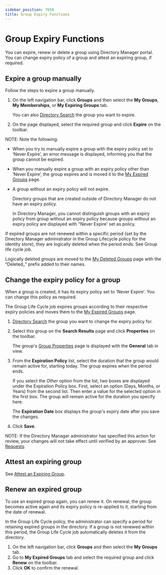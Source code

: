 ```yaml
---
sidebar_position: 7658
title: Group Expiry Functions
---
```


# Group Expiry Functions

You can expire, renew or delete a group using Directory Manager portal. You can change expiry policy of a group and attest an expiring group, if required.

## Expire a group manually

Follow the steps to expire a group manually.

1. On the left navigation bar, click **Groups** and then select the **My Groups**, **My Memberships**, or **My Expiring Groups** tab.

   You can also [Directory Search](../../Search/Search "Directory Search") the group you want to expire.
2. On the page displayed, select the required group and click **Expire** on the toolbar.

NOTE: Note the following:

* When you try to manually expire a group with the expiry policy set to ‘Never Expire’, an error message is displayed, informing you that the group cannot be expired.
* When you manually expire a group with an expiry policy other than ‘Never Expire’, the group expires and is moved it to the [My Expired Groups](../MyExpiredGroups "My Expired Groups") page.
* A group without an expiry policy will not expire.

  Directory groups that are created outside of Directory Manager do not have an expiry policy.

  In Directory Manager, you cannot distinguish groups with an expiry policy from group without an expiry policy because groups without an expiry policy are displayed with "Never Expire' set as policy.

If expired groups are not renewed within a specific period (set by the Directory Manager administrator in the Group Lifecycle policy for the identity store), they are logically deleted when the period ends. See Group life cycle job.

Logically deleted groups are moved to the [My Deleted Groups](../MyDeletedGroups "My Deleted Groups") page with the “Deleted\_” prefix added to their names.

## Change the expiry policy for a group

When a group is created, it has its expiry policy set to 'Never Expire'. You can change this policy as required.

The Group Life Cycle job expires groups according to their respective expiry policies and moves them to the [My Expired Groups](../MyExpiredGroups "My Expired Groups") page.

1. [Directory Search](../../Search/Search "Directory Search") the group you want to change the expiry policy for.
2. Select this group on the **Search Results** page and click **Properties** on the toolbar.

   The group's [Group Properties](../Properties/Overview "Group Properties") page is displayed with the **General** tab in view.
3. From the **Expiration Policy** list, select the duration that the group would remain active for, starting today. The group expires when the period ends.

   If you select the *Other* option from the list, two boxes are displayed under the Expiration Policy box. First, select an option (Days, Months, or Years) from the second list. Then enter a value for the selected option in the first box. The
   group will remain active for the duration you specify here.

   The **Expiration Date** box displays the group's expiry date after you save the changes.
4. Click **Save**.

NOTE: If the Directory Manager administrator has specified this action for review, your changes will not take effect until verified by an approver. See [Requests](../../Request/Overview "Requests - Overview").

## Attest an expiring group

See [Attest an Expiring Group](Attestation "Attest an Expiring Group").

## Renew an expired group

To use an expired group again, you can renew it. On renewal, the group becomes active again and its expiry policy is re-applied to it, starting from the date of renewal.

In the Group Life Cycle policy, the administrator can specify a period for retaining expired groups in the directory. If a group is not renewed within this period, the Group Life
Cycle job automatically deletes it from the directory.

1. On the left navigation bar, click **Groups** and then select the **My Groups** tab.
2. Go to **My Expired Groups** tab and select the required group and click **Renew** on the toolbar.
3. Click **OK** to confirm the renewal.